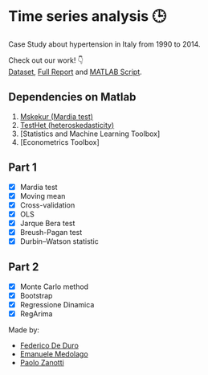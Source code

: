 # Time series analysis  :clock3:
Case Study about hypertension in Italy from 1990 to 2014.

Check out our work! :point_down: <br>
[Dataset](https://github.com/zanottipaolo/SMS2-CaseStudy/blob/main/dataset.mat), [Full Report](https://github.com/zanottipaolo/SMS2-CaseStudy) and [MATLAB Script](https://github.com/zanottipaolo/SMS2-CaseStudy/blob/main/script.m).

## Dependencies on Matlab
1. [Mskekur (Mardia test)](https://github.com/zanottipaolo/SMS2-CaseStudy/blob/main/Mskekur.m)
2. [TestHet (heteroskedasticity)](https://github.com/zanottipaolo/SMS2-CaseStudy/blob/main/TestHet.m)
3. [Statistics and Machine Learning Toolbox]
4. [Econometrics Toolbox]

## Part 1
- [x] Mardia test
- [x] Moving mean
- [x] Cross-validation
- [x] OLS
- [x] Jarque Bera test
- [x] Breush-Pagan test
- [x] Durbin–Watson statistic

## Part 2
- [x] Monte Carlo method
- [x] Bootstrap
- [x] Regressione Dinamica
- [x] RegArima

Made by:
- [Federico De Duro](https://github.com/Jfkmdd)
- [Emanuele Medolago](https://github.com/emedolago)
- [Paolo Zanotti](https://github.com/zanottipaolo)
